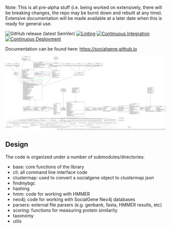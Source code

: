 Note: This is all pre-alpha stuff (i.e. being worked on extensively, there will be breaking changes, the repo may be burnt down and rebuilt at any time). Extensive documentation will be made available at a later date when this is ready for general use.

![GitHub release (latest SemVer)](https://img.shields.io/github/v/release/socialgene/sgpy)
[![Linting](https://github.com/socialgene/sgpy/actions/workflows/linters.yml/badge.svg)](https://github.com/socialgene/sgpy/actions/workflows/linters.yml)
[![Continuous Integration](https://github.com/socialgene/sgpy/actions/workflows/pr_ci.yml/badge.svg)](https://github.com/socialgene/sgpy/actions/workflows/pr_ci.yml)
[![Continuous Deployment](https://github.com/socialgene/sgpy/actions/workflows/pypi_autodeploy_python.yml/badge.svg)](https://github.com/socialgene/sgpy/actions/workflows/pypi_autodeploy_python.yml)

Documentation can be found here: <https://socialgene.github.io>

<!---
To create the UML diagram of the library:
```bash
pyreverse -o png -p sgpy socialgene
```
--->

![classes](classes_sgpy.png)
![packages](packages_sgpy.png)





## Design

The code is organized under a number of submodules/directories:

- base: core functions of the library
- cli: all command line interface code
- clustermap: used to convert a socialgene object to clustermap json
- findmybgc
- hashing
- hmm: code for working with HMMER
- neo4j: code for working with SocialGene Neo4j databases
- parsers: external file parsers (e.g. genbank, fasta, HMMER results, etc)
- scoring: functions for measuring protein similarity
- taxonomy
- utils
